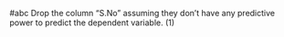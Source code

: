 #abc
Drop the column “S.No” assuming they don’t have any predictive power to predict the
dependent variable. (1)
